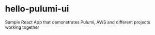 # hello-pulumi-ui
Sample React App that demonstrates Pulumi, AWS and different projects working together
